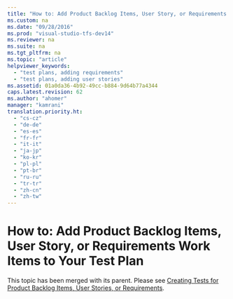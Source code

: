```yaml
---
title: "How to: Add Product Backlog Items, User Story, or Requirements Work Items to Your Test Plan"
ms.custom: na
ms.date: "09/28/2016"
ms.prod: "visual-studio-tfs-dev14"
ms.reviewer: na
ms.suite: na
ms.tgt_pltfrm: na
ms.topic: "article"
helpviewer_keywords: 
  - "test plans, adding requirements"
  - "test plans, adding user stories"
ms.assetid: 01a0da36-4b92-49cc-b884-9d64b77a4344
caps.latest.revision: 62
ms.author: "ahomer"
manager: "kamrani"
translation.priority.ht: 
  - "cs-cz"
  - "de-de"
  - "es-es"
  - "fr-fr"
  - "it-it"
  - "ja-jp"
  - "ko-kr"
  - "pl-pl"
  - "pt-br"
  - "ru-ru"
  - "tr-tr"
  - "zh-cn"
  - "zh-tw"
---
```

# How to: Add Product Backlog Items, User Story, or Requirements Work Items to Your Test Plan
This topic has been merged with its parent. Please see [Creating Tests for Product Backlog Items, User Stories, or Requirements](../test_notintoc/creating-tests-for-product-backlog-items--user-stories--or-requirements.md).